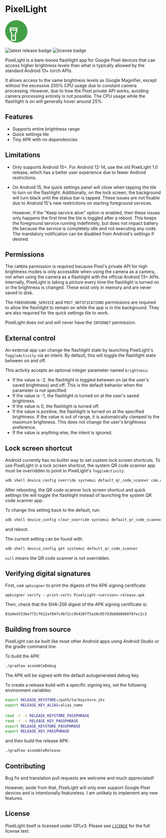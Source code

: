 # PixelLight

<img src="app/images/icon.svg" alt="app icon" width="72" />

![latest release badge](https://img.shields.io/github/v/release/chenxiaolong/PixelLight?sort=semver)
![license badge](https://img.shields.io/github/license/chenxiaolong/PixelLight)

PixelLight is a bare-bones flashlight app for Google Pixel devices that can access higher brightness levels than what is typically allowed by the standard Android 13+ torch APIs.

It allows access to the same brightness levels as Google Magnifier, except without the excessive 200% CPU usage due to constant camera processing. However, due to how the Pixel private API works, avoiding camera processing entirely is not possible. The CPU usage while the flashlight is on will generally hover around 25%.

## Features

* Supports entire brightness range
* Quick settings tile
* Tiny APK with no dependencies

## Limitations

* Only supports Android 15+. For Android 12-14, use the old PixelLight 1.0 release, which has a better user experience due to fewer Android restrictions.
* On Android 15, the quick settings panel will close when tapping the tile to turn on the flashlight. Additionally, on the lock screen, the background will turn black until the status bar is tapped. These issues are not fixable due to Android 15's new restrictions on starting foreground services.

  However, if the "Keep service alive" option is enabled, then these issues only happens the first time the tile is toggled after a reboot. This keeps the foreground service running indefinitely, but does not impact battery life because the service is completely idle and not executing any code. The mandatory notification can be disabled from Android's settings if desired.

## Permissions

The `CAMERA` permission is required because Pixel's private API for high brightness modes is only accessible when using the camera as a camera, not when using the camera as a flashlight with the official Android 13+ APIs. Internally, PixelLight is taking a picture every time the flashlight is turned on or the brightness is changed. These exist only in memory and are never saved to disk.

The `FOREGROUND_SERVICE` and `POST_NOTIFICATIONS` permissions are required to allow the flashlight to remain on while the app is in the background. They are also required for the quick settings tile to work.

PixelLight does not and will never have the `INTERNET` permission.

## External control

An external app can change the flashlight state by launching PixelLight's `ToggleActivity` via an intent. By default, this will toggle the flashlight state between on and off.

This activity accepts an optional integer parameter named `brightness`:

* If the value is -2, the flashlight is toggled between on (at the user's saved brightness) and off. This is the default behavior when the parameter is not specified.
* If the value is -1, the flashlight is turned on at the user's saved brightness.
* If the value is 0, the flashlight is turned off.
* If the value is positive, the flashlight is turned on at the specified brightness. If the value is out of range, it is automatically clamped to the maximum brightness. This does not change the user's brightness preference.
* If the value is anything else, the intent is ignored.

## Lock screen shortcut

Android currently has no builtin way to set custom lock screen shortcuts. To use PixelLight in a lock screen shortcut, the system QR code scanner app must be overridden to point to PixelLight's `ToggleActivity`:

```bash
adb shell device_config override systemui default_qr_code_scanner com.chiller3.pixellight/.ToggleActivity
```

After rebooting, the QR code scanner lock screen shortcut and quick settings tile will toggle the flashlight instead of launching the system QR code scanner app.

To change this setting back to the default, run:

```bash
adb shell device_config clear_override systemui default_qr_code_scanner
```

and reboot.

The current setting can be found with:

```bash
adb shell device_config get systemui default_qr_code_scanner
```

`null` means the QR code scanner is not overridden.

## Verifying digital signatures

First, use `apksigner` to print the digests of the APK signing certificate:

```
apksigner verify --print-certs PixelLight-<version>-release.apk
```

Then, check that the SHA-256 digest of the APK signing certificate is:

```
03a9ed333be772cf612af84fc4bf2cc95428ff5a10c057d3b60d86b0f8fec2c3
```

## Building from source

PixelLight can be built like most other Android apps using Android Studio or the gradle command line.

To build the APK:

```bash
./gradlew assembleDebug
```

The APK will be signed with the default autogenerated debug key.

To create a release build with a specific signing key, set the following environment variables:

```bash
export RELEASE_KEYSTORE=/path/to/keystore.jks
export RELEASE_KEY_ALIAS=alias_name

read -r -s RELEASE_KEYSTORE_PASSPHRASE
read -r -s RELEASE_KEY_PASSPHRASE
export RELEASE_KEYSTORE_PASSPHRASE
export RELEASE_KEY_PASSPHRASE
```

and then build the release APK:

```bash
./gradlew assembleRelease
```

## Contributing

Bug fix and translation pull requests are welcome and much appreciated!

However, aside from that, PixelLight will only ever support Google Pixel devices and is intentionally featureless. I am unlikely to implement any new features.

## License

PixelLight itself is licensed under GPLv3. Please see [`LICENSE`](./LICENSE) for the full license text.
